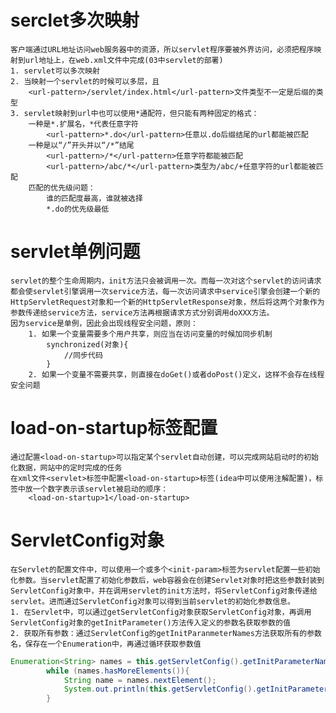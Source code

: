 # serclet多次映射
    客户端通过URL地址访问web服务器中的资源，所以servlet程序要被外界访问，必须把程序映射到url地址上，在web.xml文件中完成(03中servlet的部署)
    1. servlet可以多次映射
    2. 当映射一个servlet的时候可以多层，且
        <url-pattern>/servlet/index.html</url-pattern>文件类型不一定是后缀的类型
    3. servlet映射到url中也可以使用*通配符，但只能有两种固定的格式：
        一种是*.扩展名，*代表任意字符
            <url-pattern>*.do</url-pattern>任意以.do后缀结尾的url都能被匹配
        一种是以“/”开头并以“/*”结尾
            <url-pattern>/*</url-pattern>任意字符都能被匹配
            <url-pattern>/abc/*</url-pattern>类型为/abc/+任意字符的url都能被匹配
        匹配的优先级问题：
            谁的匹配度最高，谁就被选择
            *.do的优先级最低


# servlet单例问题
    servlet的整个生命周期内，init方法只会被调用一次。而每一次对这个servlet的访问请求都会使servlet引擎调用一次service方法，每一次访问请求中service引擎会创建一个新的HttpServletRequest对象和一个新的HttpServletResponse对象，然后将这两个对象作为参数传递给service方法，service方法再根据请求方式分别调用doXXX方法。
    因为service是单例，因此会出现线程安全问题，原则：
        1. 如果一个变量需要多个用户共享，则应当在访问变量的时候加同步机制
            synchronized(对象){
                //同步代码
            }
        2. 如果一个变量不需要共享，则直接在doGet()或者doPost()定义，这样不会存在线程安全问题


# load-on-startup标签配置
    通过配置<load-on-startup>可以指定某个servlet自动创建，可以完成网站启动时的初始化数据，网站中的定时完成的任务
    在xml文件<servlet>标签中配置<load-on-startup>标签(idea中可以使用注解配置)，标签中放一个数字表示该servlet被启动的顺序：
        <load-on-startup>1</load-on-startup>


# ServletConfig对象
    在Servlet的配置文件中，可以使用一个或多个<init-param>标签为servlet配置一些初始化参数。当servlet配置了初始化参数后，web容器会在创建Servlet对象时把这些参数封装到ServletConfig对象中，并在调用servlet的init方法时，将ServletConfig对象传递给servlet。进而通过ServletConfig对象可以得到当前servlet的初始化参数信息。
    1. 在Servlet中，可以通过getServletConfig对象获取ServletConfig对象，再调用ServletConfig对象的getInitParameter()方法传入定义的参数名获取参数的值
    2. 获取所有参数：通过ServletConfig的getInitParanmeterNames方法获取所有的参数名，保存在一个Enumeration中，再通过循环获取参数值
```java
Enumeration<String> names = this.getServletConfig().getInitParameterNames();
        while (names.hasMoreElements()){
            String name = names.nextElement();
            System.out.println(this.getServletConfig().getInitParameter(name));
        }
```

